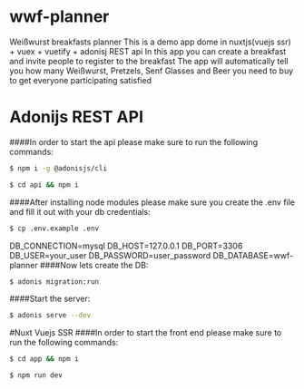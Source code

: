# wwf-planner
Weißwurst breakfasts planner
This is a demo app dome in nuxtjs(vuejs ssr) + vuex + vuetify + adonisj REST api
In this app you can create a breakfast and invite people to register to the breakfast
The app will automatically tell you how many Weißwurst, Pretzels, Senf Glasses and Beer you need to buy to get everyone participating satisfied

# Adonijs REST API
####In order to start the api please make sure to run the following commands:
``` bash
$ npm i -g @adonisjs/cli
``` 
``` bash
$ cd api && npm i
``` 
####After installing node modules please make sure you create the .env file and fill it out with your db credentials:
``` bash
$ cp .env.example .env
``` 
DB_CONNECTION=mysql
DB_HOST=127.0.0.1
DB_PORT=3306
DB_USER=your_user
DB_PASSWORD=user_password
DB_DATABASE=wwf-planner
####Now lets create the DB:
``` bash
$ adonis migration:run
```
####Start the server:
``` bash
$ adonis serve --dev
```
#Nuxt Vuejs SSR 
####In order to start the front end please make sure to run the following commands:
``` bash
$ cd app && npm i
```
``` bash
$ npm run dev
``` 